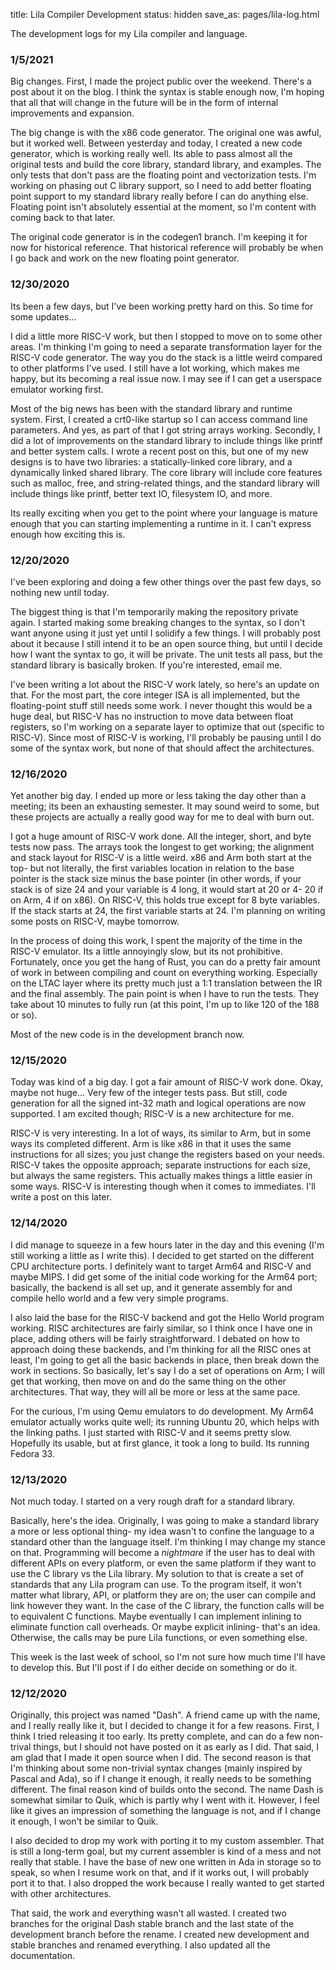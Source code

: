 title: Lila Compiler Development
status: hidden
save_as: pages/lila-log.html

The development logs for my Lila compiler and language.

### 1/5/2021

Big changes. First, I made the project public over the weekend. There's a post about it on the blog. I think the syntax is stable enough now, I'm hoping that all that will change in the future will be in the form of internal improvements and expansion.

The big change is with the x86 code generator. The original one was awful, but it worked well. Between yesterday and today, I created a new code generator, which is working really well. Its able to pass almost all the original tests and build the core library, standard library, and examples. The only tests that don't pass are the floating point and vectorization tests. I'm working on phasing out C library support, so I need to add better floating point support to my standard library really before I can do anything else. Floating point isn't absolutely essential at the moment, so I'm content with coming back to that later.

The original code generator is in the codegen1 branch. I'm keeping it for now for historical reference. That historical reference will probably be when I go back and work on the new floating point generator.

### 12/30/2020

Its been a few days, but I've been working pretty hard on this. So time for some updates...

I did a little more RISC-V work, but then I stopped to move on to some other areas. I'm thinking I'm going to need a separate transformation layer for the RISC-V code generator. The way you do the stack is a little weird compared to other platforms I've used. I still have a lot working, which makes me happy, but its becoming a real issue now. I may see if I can get a userspace emulator working first.

Most of the big news has been with the standard library and runtime system. First, I created a crt0-like startup so I can access command line parameters. And yes, as part of that I got string arrays working. Secondly, I did a lot of improvements on the standard library to include things like printf and better system calls. I wrote a recent post on this, but one of my new designs is to have two libraries: a statically-linked core library, and a dynamically linked shared library. The core library will include core features such as malloc, free, and string-related things, and the standard library will include things like printf, better text IO, filesystem IO, and more.

Its really exciting when you get to the point where your language is mature enough that you can starting implementing a runtime in it. I can't express enough how exciting this is.

### 12/20/2020

I've been exploring and doing a few other things over the past few days, so nothing new until today.

The biggest thing is that I'm temporarily making the repository private again. I started making some breaking changes to the syntax, so I don't want anyone using it just yet until I solidify a few things. I will probably post about it because I still intend it to be an open source thing, but until I decide how I want the syntax to go, it will be private. The unit tests all pass, but the standard library is basically broken. If you're interested, email me.

I've been writing a lot about the RISC-V work lately, so here's an update on that. For the most part, the core integer ISA is all implemented, but the floating-point stuff still needs some work. I never thought this would be a huge deal, but RISC-V has no instruction to move data between float registers, so I'm working on a separate layer to optimize that out (specific to RISC-V). Since most of RISC-V is working, I'll probably be pausing until I do some of the syntax work, but none of that should affect the architectures.

### 12/16/2020

Yet another big day. I ended up more or less taking the day other than a meeting; its been an exhausting semester. It may sound weird to some, but these projects are actually a really good way for me to deal with burn out.

I got a huge amount of RISC-V work done. All the integer, short, and byte tests now pass. The arrays took the longest to get working; the alignment and stack layout for RISC-V is a little weird. x86 and Arm both start at the top- but not literally, the first variables location in relation to the base pointer is the stack size minus the base pointer (in other words, if your stack is of size 24 and your variable is 4 long, it would start at 20 or 4- 20 if on Arm, 4 if on x86). On RISC-V, this holds true except for 8 byte variables. If the stack starts at 24, the first variable starts at 24. I'm planning on writing some posts on RISC-V, maybe tomorrow.

In the process of doing this work, I spent the majority of the time in the RISC-V emulator. Its a little annoyingly slow, but its not prohibitive. Fortunately, once you get the hang of Rust, you can do a pretty fair amount of work in between compiling and count on everything working. Especially on the LTAC layer where its pretty much just a 1:1 translation between the IR and the final assembly. The pain point is when I have to run the tests. They take about 10 minutes to fully run (at this point, I'm up to like 120 of the 188 or so).

Most of the new code is in the development branch now.

### 12/15/2020

Today was kind of a big day. I got a fair amount of RISC-V work done. Okay, maybe not huge... Very few of the integer tests pass. But still, code generation for all the signed int-32 math and logical operations are now supported. I am excited though; RISC-V is a new architecture for me.

RISC-V is very interesting. In a lot of ways, its similar to Arm, but in some ways its completed different. Arm is like x86 in that it uses the same instructions for all sizes; you just change the registers based on your needs. RISC-V takes the opposite approach; separate instructions for each size, but always the same registers. This actually makes things a little easier in some ways. RISC-V is interesting though when it comes to immediates. I'll write a post on this later.

### 12/14/2020

I did manage to squeeze in a few hours later in the day and this evening (I'm still working a little as I write this). I decided to get started on the different CPU architecture ports. I definitely want to target Arm64 and RISC-V and maybe MIPS. I did get some of the initial code working for the Arm64 port; basically, the backend is all set up, and it generate assembly for and compile hello world and a few very simple programs.

I also laid the base for the RISC-V backend and got the Hello World program working. RISC architectures are fairly similar, so I think once I have one in place, adding others will be fairly straightforward. I debated on how to approach doing these backends, and I'm thinking for all the RISC ones at least, I'm going to get all the basic backends in place, then break down the work in sections. So basically, let's say I do a set of operations on Arm; I will get that working, then move on and do the same thing on the other architectures. That way, they will all be more or less at the same pace.

For the curious, I'm using Qemu emulators to do development. My Arm64 emulator actually works quite well; its running Ubuntu 20, which helps with the linking paths. I just started with RISC-V and it seems pretty slow. Hopefully its usable, but at first glance, it took a long to build. Its running Fedora 33.

### 12/13/2020

Not much today. I started on a very rough draft for a standard library.

Basically, here's the idea. Originally, I was going to make a standard library a more or less optional thing- my idea wasn't to confine the language to a standard other than the language itself. I'm thinking I may change my stance on that. Programming will become a _nightmare_ if the user has to deal with different APIs on every platform, or even the same platform if they want to use the C library vs the Lila library. My solution to that is create a set of standards that any Lila program can use. To the program itself, it won't matter what library, API, or platform they are on; the user can compile and link however they want. In the case of the C library, the function calls will be to equivalent C functions. Maybe eventually I can implement inlining to eliminate function call overheads. Or maybe explicit inlining- that's an idea. Otherwise, the calls may be pure Lila functions, or even something else.

This week is the last week of school, so I'm not sure how much time I'll have to develop this. But I'll post if I do either decide on something or do it.

### 12/12/2020

Originally, this project was named "Dash". A friend came up with the name, and I really really like it, but I decided to change it for a few reasons. First, I think I tried releasing it too early. Its pretty complete, and can do a few non-trival things, but I should not have posted on it as early as I did. That said, I am glad that I made it open source when I did. The second reason is that I'm thinking about some non-trivial syntax changes (mainly inspired by Pascal and Ada), so if I change it enough, it really needs to be something different. The final reason kind of builds onto the second. The name Dash is somewhat similar to Quik, which is partly why I went with it. However, I feel like it gives an impression of something the language is not, and if I change it enough, I won't be similar to Quik.

I also decided to drop my work with porting it to my custom assembler. That is still a long-term goal, but my current assembler is kind of a mess and not really that stable. I have the base of new one written in Ada in storage so to speak, so when I resume work on that, and if it works out, I will probably port it to that. I also dropped the work because I really wanted to get started with other architectures.

That said, the work and everything wasn't all wasted. I created two branches for the original Dash stable branch and the last state of the development branch before the rename. I created new development and stable branches and renamed everything. I also updated all the documentation.
